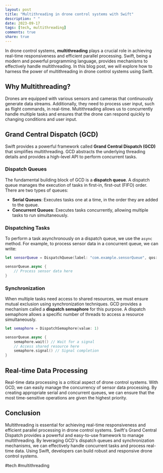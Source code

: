 ```yaml
---
layout: post
title: "Multithreading in drone control systems with Swift"
description: " "
date: 2023-09-17
tags: [tech, multithreading]
comments: true
share: true
---
```


In drone control systems, **multithreading** plays a crucial role in achieving real-time responsiveness and efficient parallel processing. Swift, being a modern and powerful programming language, provides mechanisms to effectively handle multithreading. In this blog post, we will explore how to harness the power of multithreading in drone control systems using Swift.

## Why Multithreading?

Drones are equipped with various sensors and cameras that continuously generate data streams. Additionally, they need to process user input, such as flight commands, in real-time. Multithreading allows us to concurrently handle multiple tasks and ensures that the drone can respond quickly to changing conditions and user input.

## Grand Central Dispatch (GCD)

Swift provides a powerful framework called **Grand Central Dispatch (GCD)** that simplifies multithreading. GCD abstracts the underlying threading details and provides a high-level API to perform concurrent tasks.

### Dispatch Queues

The fundamental building block of GCD is a **dispatch queue**. A dispatch queue manages the execution of tasks in first-in, first-out (FIFO) order. There are two types of queues:
- **Serial Queues**: Executes tasks one at a time, in the order they are added to the queue.
- **Concurrent Queues**: Executes tasks concurrently, allowing multiple tasks to run simultaneously.

### Dispatching Tasks

To perform a task asynchronously on a dispatch queue, we use the `async` method. For example, to process sensor data in a concurrent queue, we can write:

```swift
let sensorQueue = DispatchQueue(label: "com.example.sensorQueue", qos: .userInitiated, attributes: .concurrent)

sensorQueue.async {
    // Process sensor data here
}
```

### Synchronization

When multiple tasks need access to shared resources, we must ensure mutual exclusion using synchronization techniques. GCD provides a mechanism called a **dispatch semaphore** for this purpose. A dispatch semaphore allows a specific number of threads to access a resource simultaneously.

```swift
let semaphore = DispatchSemaphore(value: 1)

sensorQueue.async {
    semaphore.wait() // Wait for a signal
    // Access shared resource here
    semaphore.signal() // Signal completion
}
```

## Real-time Data Processing

Real-time data processing is a critical aspect of drone control systems. With GCD, we can easily manage the concurrency of sensor data processing. By creating appropriate serial and concurrent queues, we can ensure that the most time-sensitive operations are given the highest priority.

## Conclusion

Multithreading is essential for achieving real-time responsiveness and efficient parallel processing in drone control systems. Swift's Grand Central Dispatch provides a powerful and easy-to-use framework to manage multithreading. By leveraging GCD's dispatch queues and synchronization mechanisms, we can effectively handle concurrent tasks and process real-time data. Using Swift, developers can build robust and responsive drone control systems.

#tech #multithreading